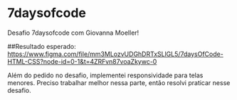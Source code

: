 # 7daysofcode
Desafio 7daysofcode com Giovanna Moeller!

##Resultado esperado:
https://www.figma.com/file/mm3MLozvUDGhDRTxSLlGL5/7daysOfCode-HTML-CSS?node-id=0-1&t=4ZRFvn87voaZkywc-0

Além do pedido no desafio, implementei responsividade para telas menores. Preciso trabalhar melhor nessa parte, então resolvi praticar nesse desafio.
